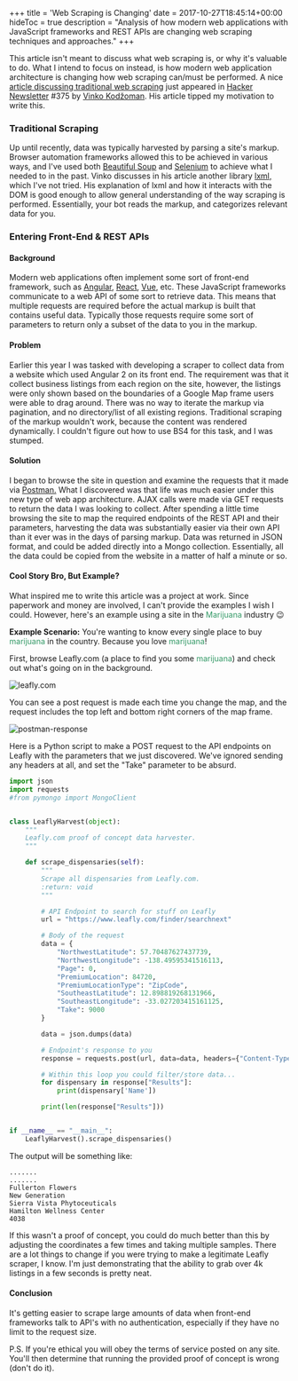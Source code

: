 +++
title = 'Web Scraping is Changing'
date = 2017-10-27T18:45:14+00:00
hideToc = true
description = "Analysis of how modern web applications with JavaScript frameworks and REST APIs are changing web scraping techniques and approaches."
+++

This article isn't meant to discuss what web scraping is, or why it's valuable to do. What I intend to focus on instead, is how modern web application architecture is changing how web scraping can/must be performed. A nice [article discussing traditional web scraping](https://datawhatnow.com/introduction-web-scraping-python/?utm_source=hackernewsletter&utm_medium=email&utm_term=fav&utm_source=Hacker+Newsletter&utm_campaign=b91881aad0-EMAIL_CAMPAIGN_2017_10_27&utm_medium=email&utm_term=0_e505c88a2e-b91881aad0-399347153) just appeared in [Hacker Newsletter](http://www.hackernewsletter.com/) #375 by [Vinko Kodžoman](https://github.com/Weenkus). His article tipped my motivation to write this.

### Traditional Scraping

Up until recently, data was typically harvested by parsing a site's markup. Browser automation frameworks allowed this to be achieved in various ways, and I've used both [Beautiful Soup](https://pypi.python.org/pypi/beautifulsoup4/) and [Selenium](http://docs.seleniumhq.org/) to achieve what I needed to in the past. Vinko discusses in his article another library [lxml,](http://lxml.de/) which I've not tried. His explanation of lxml and how it interacts with the DOM is good enough to allow general understanding of the way scraping is performed. Essentially, your bot reads the markup, and categorizes relevant data for you.

### Entering Front-End & REST APIs

#### Background

Modern web applications often implement some sort of front-end framework, such as [Angular](https://angularjs.org/), [React](https://reactjs.org/), [Vue](https://vuejs.org/), etc. These JavaScript frameworks communicate to a web API of some sort to retrieve data. This means that multiple requests are required before the actual markup is built that contains useful data. Typically those requests require some sort of parameters to return only a subset of the data to you in the markup.

#### Problem

Earlier this year I was tasked with developing a scraper to collect data from a website which used Angular 2 on its front end. The requirement was that it collect business listings from each region on the site, however, the listings were only shown based on the boundaries of a Google Map frame users were able to drag around. There was no way to iterate the markup via pagination, and no directory/list of all existing regions. Traditional scraping of the markup wouldn't work, because the content was rendered dynamically. I couldn't  figure out how to use BS4 for this task, and I was stumped.

#### Solution

I began to browse the site in question and examine the requests that it made via [Postman.](https://chrome.google.com/webstore/detail/postman/fhbjgbiflinjbdggehcddcbncdddomop?hl=en) What I discovered was that life was much easier under this new type of web app architecture. AJAX calls were made via GET requests to return the data I was looking to collect. After spending a little time browsing the site to map the required endpoints of the REST API and their parameters, harvesting the data was substantially easier via their own API than it ever was  in the days of parsing markup. Data was returned in JSON format, and could be added directly into a Mongo collection. Essentially, all the data could be copied from the website in a matter of half a minute or so.

#### Cool Story Bro, But Example?

What inspired me to write this article was a project at work. Since paperwork and money are involved, I can't provide the examples I wish I could. However, here's an example using a site in the <span style="color: #339966;">Marijuana</span> industry 😉

**Example Scenario:** You're wanting to know every single place to buy <span style="color: #339966;">marijuana</span> in the country. Because you love <span style="color: #339966;">marijuana</span>!

First, browse Leafly.com (a place to find you some <span style="color: #339966;">marijuana</span>) and check out what's going on in the background.

![leafly.com](/posts/images/web-scraping-changing/leafly1.png)

You can see a post request is made each time you change the map, and the request includes the top left and bottom right corners of the map frame.

![postman-response](/posts/images/web-scraping-changing/postman.png)

Here is a Python script to make a POST request to the API endpoints on Leafly with the parameters that we just discovered. We've ignored sending any headers at all, and set the "Take" parameter to be absurd.



```python
import json
import requests
#from pymongo import MongoClient


class LeaflyHarvest(object):
    """
    Leafly.com proof of concept data harvester.
    """

    def scrape_dispensaries(self):
        """
        Scrape all dispensaries from Leafly.com.
        :return: void
        """

        # API Endpoint to search for stuff on Leafly
        url = "https://www.leafly.com/finder/searchnext"

        # Body of the request
        data = {
            "NorthwestLatitude": 57.70487627437739,
            "NorthwestLongitude": -138.49595341516113,
            "Page": 0,
            "PremiumLocation": 84720,
            "PremiumLocationType": "ZipCode",
            "SoutheastLatitude": 12.898819268131966,
            "SoutheastLongitude": -33.027203415161125,
            "Take": 9000
        }

        data = json.dumps(data)

        # Endpoint's response to you
        response = requests.post(url, data=data, headers={"Content-Type": "application/json"}).json()

        # Within this loop you could filter/store data...
        for dispensary in response["Results"]:
            print(dispensary['Name'])

        print(len(response["Results"]))


if __name__ == "__main__":
    LeaflyHarvest().scrape_dispensaries()
```


The output will be something like:

```
.......
.......
Fullerton Flowers
New Generation
Sierra Vista Phytoceuticals
Hamilton Wellness Center
4038
```

If this wasn't a proof of concept, you could do much better than this by adjusting the coordinates a few times and taking multiple samples. There are a lot things to change if you were trying to make a legitimate Leafly scraper, I know. I'm just demonstrating that the ability to grab over 4k listings in a few seconds is pretty neat.

#### Conclusion

It's getting easier to scrape large amounts of data when front-end frameworks talk to API's with no authentication, especially if they have no limit to the request size.

P.S. If you're ethical you will obey the terms of service posted on any site. You'll then determine that running the provided proof of concept is wrong (don't do it).
